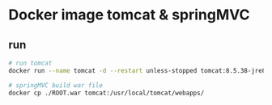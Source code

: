 # Docker image tomcat & springMVC

## run

```bash
# run tomcat
docker run --name tomcat -d --restart unless-stopped tomcat:8.5.38-jre8-alpine

# springMVC build war file
docker cp ./ROOT.war tomcat:/usr/local/tomcat/webapps/
```
